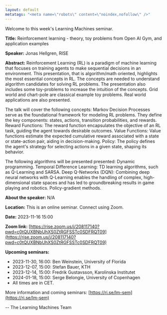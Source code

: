 ```yaml
---
layout: default
metatags: "<meta name=\"robots\" content=\"noindex,nofollow\" />"
---
```

Welcome to this week's Learning Machines seminar.

**Title:** Reinforcement learning - theory, toy problems from Open AI Gym, and application examples

**Speaker:** Jonas Hellgren, RISE

**Abstract:** Reinforcement Learning (RL) is a paradigm of machine learning that focuses on training agents to make sequential decisions in an environment. This presentation, that is algorithm/math oriented, highlights the most essential concepts in RL. The concepts are needed to understand algorithm candidates for solving RL problems. The presentation also includes some toy-problems to increase the intuition of the concepts. Grid world and chart-pole are classical example toy problems. Real world applications are also presented.

The talk will cover the following concepts: Markov Decision Processes serve as the foundational framework for modeling RL problems. They define the key components: states, actions, transition probabilities, and rewards. Reward Functions: The reward function encapsulates the objective of an RL task, guiding the agent towards desirable outcomes. Value Functions: Value functions estimate the expected cumulative reward associated with a state or state-action pair, aiding in decision-making. Policy: The policy defines the agent's strategy for selecting actions in a given state, shaping its behavior. 

The following algorithms will be presented presented: Dynamic programming. Temporal Difference Learning: TD learning algorithms, such as Q-Learning and SARSA. Deep Q-Networks (DQN): Combining deep neural networks with Q-Learning enables the handling of complex, high-dimensional state spaces and has led to groundbreaking results in game playing and robotics. Policy-gradient methods.

**About the speaker:** N/A

**Location:** This is an online seminar. Connect using Zoom.

**Date:** 2023-11-16 15:00

**Zoom link:** [https://rise.zoom.us/j/208117140?pwd=c0tQUXBNbUhXS0ZtRGFSSTc0SDFRQT09](https://rise.zoom.us/j/208117140?pwd=c0tQUXBNbUhXS0ZtRGFSSTc0SDFRQT09)

**Upcoming seminars:**

* 2023-11-30, 16:00: Ben Weinstein, University of Florida
* 2023-12-07, 15:00: Stefan Bauer, KTH
* 2023-12-14, 15:00: Fredrik Gustavsson, Karolinska Institutet
* 2024-01-18, 15:00: Serge Belongie, University of Copenhagen
* All times are in CET.

More information and coming seminars: [https://ri.se/lm-sem](https://ri.se/lm-sem)

-- The Learning Machines Team

